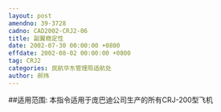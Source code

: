```yaml
---
layout: post
amendno: 39-3728
cadno: CAD2002-CRJ2-06
title: 副翼稳定性
date: 2002-07-30 00:00:00 +0800
effdate: 2002-08-02 00:00:00 +0800
tag: CRJ2
categories: 民航华东管理局适航处
author: 郝炜
---
```


##适用范围:
本指令适用于庞巴迪公司生产的所有CRJ-200型飞机

